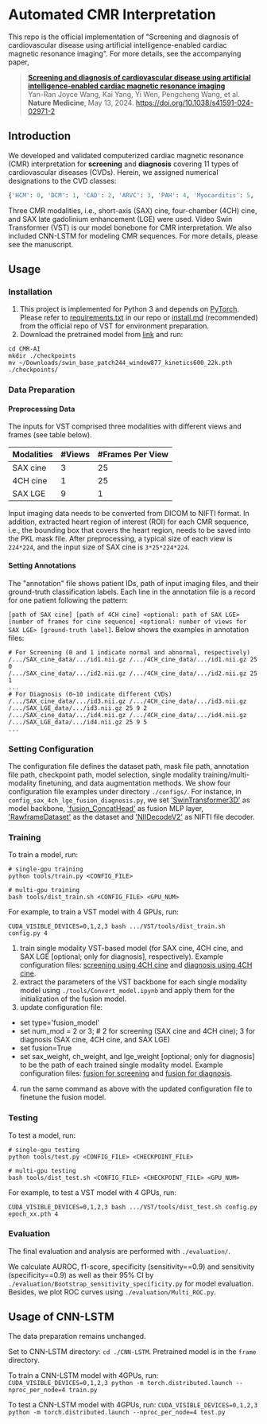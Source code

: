 # Automated CMR Interpretation

This repo is the official implementation of "Screening and diagnosis of cardiovascular disease using artificial intelligence-enabled cardiac magnetic resonance imaging". For more details, see the accompanying paper,

> [**Screening and diagnosis of cardiovascular disease using artificial intelligence-enabled cardiac magnetic resonance imaging**](https://www.nature.com/articles/s41591-024-02971-2)<br/>
  Yan-Ran Joyce Wang, Kai Yang, Yi Wen, Pengcheng Wang, et al. <b>Nature Medicine</b>, May 13, 2024. https://doi.org/10.1038/s41591-024-02971-2

## Introduction

We developed and validated computerized cardiac magnetic resonance (CMR) interpretation for **screening** and **diagnosis** covering 11 types of cardiovascular diseases (CVDs). Herein, we assigned numerical designations to the CVD classes:

```python
{'HCM': 0, 'DCM': 1, 'CAD': 2, 'ARVC': 3, 'PAH': 4, 'Myocarditis': 5, 'RCM': 6, 'Ebstein’s Anomaly': 7, 'HHD': 8, 'CAM': 9, 'LVNC': 10}
```

Three CMR modalities, i.e., short-axis (SAX) cine, four-chamber (4CH) cine, and SAX late gadolinium enhancement (LGE) were used. Video Swin Transformer (VST) is our model bonebone for CMR interpretation. We also included CNN-LSTM for modeling CMR sequences. For more details, please see the manuscript.

## Usage

### Installation

1. This project is implemented for Python 3 and depends on [PyTorch](https://pytorch.org). Please refer to [requirements.txt](https://github.com/MedAI-Vision/CMR-AI/blob/main/requirements.txt) in our repo or [install.md](https://github.com/SwinTransformer/Video-Swin-Transformer/blob/master/docs/install.md)  (recommended) from the official repo of VST for environment preparation.
2. Download the pretrained model from [link](https://github.com/SwinTransformer/storage/releases/download/v1.0.4/swin_base_patch244_window877_kinetics600_22k.pth) and run:

```shell
cd CMR-AI
mkdir ./checkpoints
mv ~/Downloads/swin_base_patch244_window877_kinetics600_22k.pth ./checkpoints/
```

### Data Preparation

#### Preprocessing Data

The inputs for VST comprised three modalities with different views and frames (see table below). 

| Modalities | #Views | #Frames Per View|
| ---------- | ----- | ------ |
| SAX cine   | 3     | 25     |
| 4CH cine   | 1     | 25     |
| SAX LGE    | 9     | 1      |

Input imaging data needs to be converted from DICOM to NIFTI format. In addition, extracted heart region of interest (ROI) for each CMR sequence, i.e., the bounding box that covers the heart region, needs to be saved into the PKL mask file. After preprocessing, a typical size of each view is `224*224`, and the input size of SAX cine is `3*25*224*224`.

#### Setting Annotations 

The "annotation" file shows patient IDs, path of input imaging files, and their ground-truth classification labels. Each line in the annotation file is a record for one patient following the pattern: 

`[path of SAX cine] [path of 4CH cine] <optional: path of SAX LGE> [number of frames for cine sequence] <optional: number of views for SAX LGE> [ground-truth label]`. Below shows the examples in annotation files:

```
# For Screening (0 and 1 indicate normal and abnormal, respectively)
/.../SAX_cine_data/.../id1.nii.gz /.../4CH_cine_data/.../id1.nii.gz 25 0
/.../SAX_cine_data/.../id2.nii.gz /.../4CH_cine_data/.../id2.nii.gz 25 1
...
# For Diagnosis (0~10 indicate different CVDs)
/.../SAX_cine_data/.../id3.nii.gz /.../4CH_cine_data/.../id3.nii.gz /.../SAX_LGE_data/.../id3.nii.gz 25 9 2
/.../SAX_cine_data/.../id4.nii.gz /.../4CH_cine_data/.../id4.nii.gz /.../SAX_LGE_data/.../id4.nii.gz 25 9 5
...
```

### Setting Configuration

The configuration file defines the dataset path, mask file path, annotation file path, checkpoint path, model selection, single modality training/multi-modality finetuning, and data augmentation methods. We show four configuration file examples under directory `./configs/`. For instance, in `config_sax_4ch_lge_fusion_diagnosis.py`, we set ['SwinTransformer3D'](https://github.com/MedAI-Vision/CMR-AI/blob/cc10778b207dc2330e7b760ade2027868ce54e25/mmaction/models/backbones/swin_transformer.py#L492) as model backbone, ['fusion_ConcatHead'](https://github.com/MedAI-Vision/CMR-AI/blob/cc10778b207dc2330e7b760ade2027868ce54e25/mmaction/models/heads/fusion_head.py#L14) as fusion MLP layer, ['RawframeDataset'](https://github.com/MedAI-Vision/CMR-AI/blob/cc10778b207dc2330e7b760ade2027868ce54e25/mmaction/datasets/rawframe_dataset.py#L12) as the dataset and ['NIIDecodeV2'](https://github.com/MedAI-Vision/CMR-AI/blob/d9fbebbf5755270110a55bb5f453a505e1aaa464/mmaction/datasets/pipelines/loading.py#L1452) as NIFTI file decoder.

### Training

To train a model, run:

```
# single-gpu training
python tools/train.py <CONFIG_FILE>

# multi-gpu training
bash tools/dist_train.sh <CONFIG_FILE> <GPU_NUM>
```

For example, to train a VST model with 4 GPUs, run:

```
CUDA_VISIBLE_DEVICES=0,1,2,3 bash .../VST/tools/dist_train.sh config.py 4
```

1. train single modality VST-based model (for SAX cine, 4CH cine, and SAX LGE [optional; only for diagnosis], respectively). 
Example configuration files: [screening using 4CH cine](https://github.com/MedAI-Vision/CMR-AI/blob/main/configs/config_sax_screening.py) and [diagnosis using 4CH cine](https://github.com/MedAI-Vision/CMR-AI/blob/main/configs/config_4ch_diagnosis.py).
2. extract the parameters of the VST backbone for each single modality model using `./tools/Convert_model.ipynb` and apply them for the initialization of the fusion model.
3. update configuration file:
* set type='fusion_model' 
* set num_mod = 2 or 3; # 2 for screening (SAX cine and 4CH cine); 3 for diagnosis (SAX cine, 4CH cine, and SAX LGE)
* set fusion=True
* set sax_weight, ch_weight, and lge_weight [optional; only for diagnosis] to be the path of each trained single modality model.
Example configuration files: [fusion for screening](https://github.com/MedAI-Vision/CMR-AI/blob/main/configs/config_sax_4ch_fusion_screening.py) and [fusion for diagnosis](https://github.com/MedAI-Vision/CMR-AI/blob/main/configs/config_sax_4ch_lge_fusion_diagnosis.py). 
4. run the same command as above with the updated configuration file to finetune the fusion model.

### Testing

To test a model, run:

```
# single-gpu testing
python tools/test.py <CONFIG_FILE> <CHECKPOINT_FILE>

# multi-gpu testing
bash tools/dist_test.sh <CONFIG_FILE> <CHECKPOINT_FILE> <GPU_NUM>
```

For example, to test a VST model with 4 GPUs, run:

```
CUDA_VISIBLE_DEVICES=0,1,2,3 bash .../VST/tools/dist_test.sh config.py epoch_xx.pth 4
```

### Evaluation

The final evaluation and analysis are performed with `./evaluation/`.

We calculate AUROC, f1-score, specificity (sensitivity==0.9) and sensitivity (specificity==0.9) as well as their 95% CI by `./evaluation/Bootstrap_sensitivity_specificity.py` for model evaluation. Besides, we plot ROC curves using `./evaluation/Multi_ROC.py`.

## Usage of CNN-LSTM

The data preparation remains unchanged.

Set to CNN-LSTM directory: `cd ./CNN-LSTM`. Pretrained model is in the `frame` directory.

To train a CNN-LSTM model with 4GPUs, run:
`CUDA_VISIBLE_DEVICES=0,1,2,3 python -m torch.distributed.launch --nproc_per_node=4 train.py `

To test a CNN-LSTM model with 4GPUs, run:
`CUDA_VISIBLE_DEVICES=0,1,2,3 python -m torch.distributed.launch --nproc_per_node=4 test.py `

